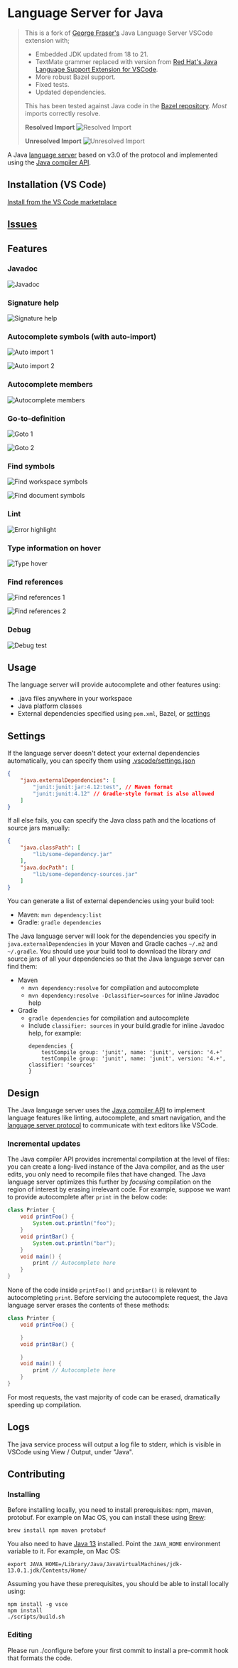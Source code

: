 # Language Server for Java

> This is a fork of [George Fraser's](https://github.com/georgewfraser) Java Language Server VSCode extension with;
>
> - Embedded JDK updated from 18 to 21.
> - TextMate grammer replaced with version from [Red Hat's Java Language Support Extension for VSCode](https://github.com/redhat-developer/vscode-java/blob/f09b712f5d6d6339e765f58c8dfab3f78a378183/language-support/java/java.tmLanguage.json).
> - More robust Bazel support.
> - Fixed tests.
> - Updated dependencies.
>
> This has been tested against Java code in the [Bazel repository](https://github.com/bazelbuild/bazel). _Most_ imports correctly resolve.
>
> **Resolved Import**
> ![Resolved Import](images/vscode-bazel-repo-resolved-import.png)
>
> **Unresolved Import**
> ![Unresolved Import](images/vscode-bazel-repo-unresolved-import.png)

A Java [language server](https://github.com/Microsoft/vscode-languageserver-protocol) based on v3.0 of the protocol and implemented using the [Java compiler API](https://docs.oracle.com/javase/10/docs/api/jdk.compiler-summary.html).

## Installation (VS Code)

[Install from the VS Code marketplace](https://marketplace.visualstudio.com/items?itemName=siliconsoldier.java-lsp)

## [Issues](https://github.com/georgewfraser/java-language-server/issues)

## Features

### Javadoc

![Javadoc](images/Javadoc.png)

### Signature help

![Signature help](images/SignatureHelp.png)

### Autocomplete symbols (with auto-import)

![Auto import 1](images/AutoImport1.png)

![Auto import 2](images/AutoImport2.png)

### Autocomplete members

![Autocomplete members](images/AutocompleteMembers.png)

### Go-to-definition

![Goto 1](images/Goto1.png)

![Goto 2](images/Goto2.png)

### Find symbols

![Find workspace symbols](images/FindWorkspaceSymbols.png)

![Find document symbols](images/FindDocumentSymbols.png)

### Lint

![Error highlight](images/ErrorHighlight.png)

### Type information on hover

![Type hover](images/TypeHover.png)

### Find references

![Find references 1](images/FindReferences1.png)

![Find references 2](images/FindReferences2.png)

### Debug

![Debug test](images/DebugTest.png)

## Usage

The language server will provide autocomplete and other features using:
* .java files anywhere in your workspace
* Java platform classes
* External dependencies specified using `pom.xml`, Bazel, or [settings](#Settings)

## Settings

If the language server doesn't detect your external dependencies automatically, you can specify them using [.vscode/settings.json](https://code.visualstudio.com/docs/getstarted/settings)

```json
{
    "java.externalDependencies": [
        "junit:junit:jar:4.12:test", // Maven format
        "junit:junit:4.12" // Gradle-style format is also allowed
    ]
}
```

If all else fails, you can specify the Java class path and the locations of
source jars manually:

```json
{
    "java.classPath": [
        "lib/some-dependency.jar"
    ],
    "java.docPath": [
        "lib/some-dependency-sources.jar"
    ]
}
```

You can generate a list of external dependencies using your build tool:
* Maven: `mvn dependency:list`
* Gradle: `gradle dependencies`

The Java language server will look for the dependencies you specify in `java.externalDependencies` in your Maven and Gradle caches `~/.m2` and `~/.gradle`. You should use your build tool to download the library *and* source jars of all your dependencies so that the Java language server can find them:
* Maven
  * `mvn dependency:resolve` for compilation and autocomplete
  * `mvn dependency:resolve -Dclassifier=sources` for inline Javadoc help
* Gradle
  * `gradle dependencies` for compilation and autocomplete
  * Include `classifier: sources` in your build.gradle for inline Javadoc help, for example:
    ```
    dependencies {
        testCompile group: 'junit', name: 'junit', version: '4.+'
        testCompile group: 'junit', name: 'junit', version: '4.+', classifier: 'sources'
    }
    ```

## Design

The Java language server uses the [Java compiler API](https://docs.oracle.com/javase/10/docs/api/jdk.compiler-summary.html) to implement language features like linting, autocomplete, and smart navigation, and the [language server protocol](https://github.com/Microsoft/vscode-languageserver-protocol) to communicate with text editors like VSCode.

### Incremental updates

The Java compiler API provides incremental compilation at the level of files: you can create a long-lived instance of the Java compiler, and as the user edits, you only need to recompile files that have changed. The Java language server optimizes this further by *focusing* compilation on the region of interest by erasing irrelevant code. For example, suppose we want to provide autocomplete after `print` in the below code:

```java
class Printer {
    void printFoo() {
        System.out.println("foo");
    }
    void printBar() {
        System.out.println("bar");
    }
    void main() {
        print // Autocomplete here
    }
}
```

None of the code inside `printFoo()` and `printBar()` is relevant to autocompleting `print`. Before servicing the autocomplete request, the Java language server erases the contents of these methods:

```java
class Printer {
    void printFoo() {

    }
    void printBar() {

    }
    void main() {
        print // Autocomplete here
    }
}
```

For most requests, the vast majority of code can be erased, dramatically speeding up compilation.

## Logs

The java service process will output a log file to stderr, which is visible in VSCode using View / Output, under "Java".

## Contributing

### Installing

Before installing locally, you need to install prerequisites: npm, maven, protobuf. For example on Mac OS, you can install these using [Brew](https://brew.sh):

    brew install npm maven protobuf

You also need to have [Java 13](https://www.oracle.com/technetwork/java/javase/downloads/index.html) installed. Point the `JAVA_HOME` environment variable to it. For example, on Mac OS:

    export JAVA_HOME=/Library/Java/JavaVirtualMachines/jdk-13.0.1.jdk/Contents/Home/

Assuming you have these prerequisites, you should be able to install locally using:

    npm install -g vsce
    npm install
    ./scripts/build.sh

### Editing

Please run ./configure before your first commit to install a pre-commit hook that formats the code.
